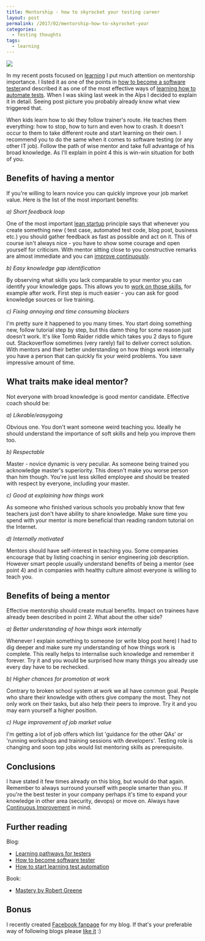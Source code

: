 ```yaml
---
title: Mentorship - how to skyrocket your testing career
layout: post
permalink: /2017/02/mentorship-how-to-skyrocket-your
categories:
  - Testing thoughts
tags:
  - learning 
---
```


![](/images/blog/MtBrighton_5212.jpg)

In my recent posts focused on [learning](http://www.awesome-testing.com/search/label/learning) I put much attention on
mentorship importance. I listed it as one of the points
in [how to become a software tester](http://www.awesome-testing.com/2016/06/how-to-become-software-tester.html)and
described it as one of the most effective ways
of [learning how to automate tests](http://www.awesome-testing.com/2016/08/how-to-start-learning-test-automation.html).
When I was skiing last week in the Alps I decided to explain it in detail. Seeing post picture you probably already know
what view triggered that.

When kids learn how to ski they follow trainer's route. He teaches them everything: how to stop, how to turn and even
how to crash. It doesn't occur to them to take different route and start learning on their own. I recommend you to do
the same when it comes to software testing (or any other IT job). Follow the path of wise mentor and take full advantage
of his broad knowledge. As I'll explain in point 4 this is win-win situation for both of you.

## Benefits of having a mentor

If you're willing to learn novice you can quickly improve your job market value. Here is the list of the most important
benefits:

_a) Short feedback loop_

One of the most important [lean startup](http://amzn.to/2kChQs6) principle says that whenever you create something new (
test case, automated test code, blog post, business etc.) you should gather feedback as fast as possible and act on it.
This of course isn't always nice - you have to show some courage and open yourself for criticism. With mentor sitting
close to you constructive remarks are almost immediate and you
can [improve continuously](http://www.awesome-testing.com/2017/01/testops-4-continuous-improvement.html).

_b) Easy knowledge gap identification_

By observing what skills you lack comparable to your mentor you can identify your knowledge gaps. This allows you
to [work on those skills](http://www.awesome-testing.com/2016/03/learning-pathways-for-testers.html), for example after
work. First step is much easier - you can ask for good knowledge sources or live training.

_c) Fixing annoying and time consuming blockers_

I'm pretty sure it happened to you many times. You start doing something new, follow tutorial step by step, but this
damn thing for some reason just doesn't work. It's like Tomb Raider riddle which takes you 2 days to figure out.
Stackoverflow sometimes (very rarely) fail to deliver correct solution. With mentors and their better understanding on
how things work internally you have a person that can quickly fix your weird problems. You save impressive amount of
time.

## What traits make ideal mentor?

Not everyone with broad knowledge is good mentor candidate. Effective coach should be:

_a) Likeable/easygoing_

Obvious one. You don't want someone weird teaching you. Ideally he should understand the importance of soft skills and
help you improve them too.

_b) Respectable_

Master - novice dynamic is very peculiar. As someone being trained you acknowledge master's superiority. This doesn't
make you worse person than him though. You're just less skilled employee and should be treated with respect by everyone,
including your master.

_c) Good at explaining how things work_

As someone who finished various schools you probably know that few teachers just don't have ability to share knowledge.
Make sure time you spend with your mentor is more beneficial than reading random tutorial on the Internet.

_d) Internally motivated_

Mentors should have self-interest in teaching you. Some companies encourage that by listing coaching in senior
engineering job description. However smart people usually understand benefits of being a mentor (see point 4) and in
companies with healthy culture almost everyone is willing to teach you.

## Benefits of being a mentor

Effective mentorship should create mutual benefits. Impact on trainees have already been described in point 2. What
about the other side?

_a) Better understanding of how things work internally_

Whenever I explain something to someone (or write blog post here) I had to dig deeper and make sure my understanding of
how things work is complete. This really helps to internalise such knowledge and remember it forever. Try it and you
would be surprised how many things you already use every day have to be rechecked.

_b) Higher chances for promotion at work_

Contrary to broken school system at work we all have common goal. People who share their knowledge with others give
company the most. They not only work on their tasks, but also help their peers to improve. Try it and you may earn
yourself a higher position.

_c) Huge improvement of job market value_

I'm getting a lot of job offers which list 'guidance for the other QAs' or 'running workshops and training sessions with
developers'. Testing role is changing and soon top jobs would list mentoring skills as prerequisite.

## Conclusions

I have stated it few times already on this blog, but would do that again. Remember to always surround yourself with
people smarter than you. If you're the best tester in your company perhaps it's time to expand your knowledge in other
area (security, devops) or move on. Always
have [Continuous Improvement](http://www.awesome-testing.com/2017/01/testops-4-continuous-improvement.html) in mind.

## Further reading

Blog:
- [Learning pathways for testers](http://www.awesome-testing.com/2016/03/learning-pathways-for-testers.html)
- [How to become software tester](http://www.awesome-testing.com/2016/06/how-to-become-software-tester.html)
- [How to start learning test automation](http://www.awesome-testing.com/2016/08/how-to-start-learning-test-automation.html)

Book:
- [Mastery by Robert Greene](http://amzn.to/2l7dUTA)

## Bonus

I recently created [Facebook fanpage](https://www.facebook.com/AwesomeTestingBlog/) for my blog. If that's your
preferable way of following blogs please [like it](https://www.facebook.com/AwesomeTestingBlog/) :)
